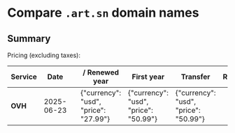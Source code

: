 # Compare `.art.sn` domain names

## Summary

Pricing (excluding taxes):

| Service | Date |  | / Renewed year | First year | Transfer | Restoration |
|--|--|--|--|--|--|--|
| **OVH** | 2025-06-23 |  | {"currency": "usd", "price": "27.99"} | {"currency": "usd", "price": "50.99"} | {"currency": "usd", "price": "50.99"} |  |
